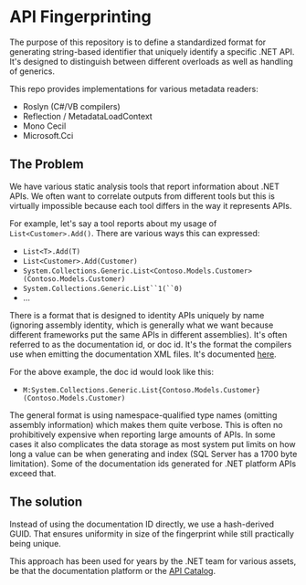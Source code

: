# API Fingerprinting

The purpose of this repository is to define a standardized format for generating
string-based identifier that uniquely identify a specific .NET API. It's
designed to distinguish between different overloads as well as handling of
generics.

This repo provides implementations for various metadata readers:

* Roslyn (C#/VB compilers)
* Reflection / MetadataLoadContext
* Mono Cecil
* Microsoft.Cci

## The Problem

We have various static analysis tools that report information about .NET APIs.
We often want to correlate outputs from different tools but this is virtually
impossible because each tool differs in the way it represents APIs.

For example, let's say a tool reports about my usage of `List<Customer>.Add()`.
There are various ways this can expressed:

* `List<T>.Add(T)`
* `List<Customer>.Add(Customer)`
* `System.Collections.Generic.List<Contoso.Models.Customer>(Contoso.Models.Customer)`
* `System.Collections.Generic.List``1(``0)`
* ...

There is a format that is designed to identity APIs uniquely by name
(ignoring assembly identity, which is generally what we want because different
frameworks put the same APIs in different assemblies). It's often referred to
as the documentation id, or doc id. It's the format the compilers use when
emitting the documentation XML files. It's documented [here][doc-id].

For the above example, the doc id would look like this:

* `M:System.Collections.Generic.List{Contoso.Models.Customer}(Contoso.Models.Customer)`

The general format is using namespace-qualified type names (omitting assembly
information) which makes them quite verbose. This is often no prohibitively
expensive when reporting large amounts of APIs. In some cases it also
complicates the data storage as most system put limits on how long a value can
be when generating and index (SQL Server has a 1700 byte limitation). Some of
the documentation ids generated for .NET platform APIs exceed that.

## The solution

Instead of using the documentation ID directly, we use a hash-derived GUID. That
ensures uniformity in size of the fingerprint while still practically being
unique.

This approach has been used for years by the .NET team for various assets, be that
the documentation platform or the [API Catalog].

[doc-id]: https://learn.microsoft.com/en-us/dotnet/csharp/language-reference/language-specification/documentation-comments#d4-processing-the-documentation-file
[API Catalog]: https://apisof.net